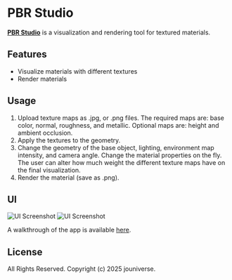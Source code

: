 # PBR Studio

**[PBR Studio](https://jouniverse.github.io/pbr-studio-app/texture/texture.html)** is a visualization and rendering tool for textured materials.

## Features

- Visualize materials with different textures
- Render materials

## Usage

1. Upload texture maps as .jpg, or .png files. The required maps are: base color, normal, roughness, and metallic. Optional maps are: height and ambient occlusion.
2. Apply the textures to the geometry.
3. Change the geometry of the base object, lighting, environment map intensity, and camera angle. Change the material properties on the fly. The user can alter how much weight the different texture maps have on the final visualization.
4. Render the material (save as .png).

## UI

![UI Screenshot](./assets/imgs/ui-1.png)
![UI Screenshot](./assets/imgs/ui-2.png)

A walkthrough of the app is available [here](https://youtu.be/7OkwRz5IT4U).

## License

All Rights Reserved.
Copyright (c) 2025 jouniverse.
